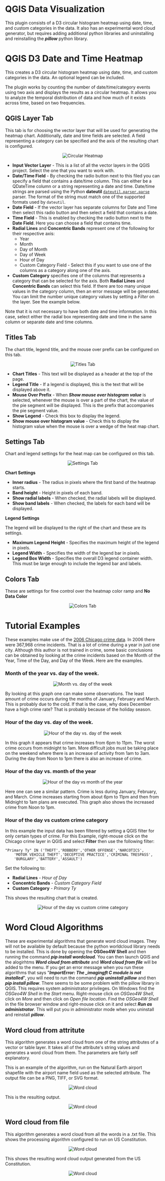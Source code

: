 # QGIS Data Visualization
This plugin consists of a D3 circular histogram heatmap using date, time, and custom categories in the data. It also has an experimental word cloud generator, but requires adding additional python libraries and uninstalling and reinstalling the ***pillow*** python library.

# QGIS D3 Date and Time Heatmap
This creates a D3 circular histogram heatmap using date, time, and custom categories in the data. An optional legend can be included. 

The plugin works by counting the number of date/time/category events using two axis and displays the results as a circular heatmap. It allows you to analyze the temporal distribution of data and how much of it exists across time, based on two frequencies.

## QGIS Layer Tab
This tab is for choosing the vector layer that will be used for generating the heatmap chart. Additionally, date and time fields are selected. A field representing a category can be specified and the axis of the resulting chart is configured.

<div style="text-align:center"><img src="help/d3datavis.jpg" alt="Circular Heatmap"></div>

* **Input Vector Layer** - This is a list of all the vector layers in the QGIS project. Select the one that you want to work with.
* **Date/Time Field** - By checking the radio button next to this filed you can specify a field that contains a date/time column. This can either be a QDateTime column or a string representing a date and time. Date/time strings are parsed using the Python **dateutil** [<code>dateutil.parser.parse</code>](http://dateutil.readthedocs.io/en/stable/parser.html) parser. The format of the string must match one of the supported formats used by <code>dateutil</code>.
* **Date Field** - If the vector layer has separate columns for Date and Time then select this radio button and then select a field that contains a date.
* **Time Field** - This is enabled by checking the radio button next to the **Date Field**. Here you can choose a field that contains time.
* **Radial Lines** and **Concentric Bands** represent one of the following for their respective axis:
    * Year
    * Month
    * Day of Month
    * Day of Week
    * Hour of Day
    * Custom Category Field - Select this if you want to use one of the columns as a category along one of the axis. 
* **Custom Category** specifies one of the columns that represents a category that can be selected for the axis. Both **Radial Lines** and **Concentric Bands** can select this field. If there are too many unique values in the category column, then an error message will be generated. You can limit the number unique category values by setting a *Filter* on the layer. See the example below.

Note that it is not necessary to have both date and time information. In this case, select either the radial box representing date and time in the same column or separate date and time columns.

## Titles Tab
The chart title, legend title, and the mouse over prefix can be configured on this tab.

<div style="text-align:center"><img src="help/titles.jpg" alt="Titles Tab"></div>

* **Chart Titles** - This text will be displayed as a header at the top of the page.
* **Legend Title** - If a legend is displayed, this is the text that will be displayed above it.
* **Mouse Over Prefix** - When ***Show mouse over histogram value*** is selected, whenever the mouse is over a part of the chart, the value of the pie segment will be displayed. This is the prefix that accompanies the pie segment value.
* **Show Legend** - Check this box to display the legend.
* **Show mouse over histogram value** - Check this to display the histogram value when the mouse is over a wedge of the heat map chart.

## Settings Tab
Chart and legend settings for the heat map can be configured on this tab.

<div style="text-align:center"><img src="help/settings.jpg" alt="Settings Tab"></div>

**Chart Settings**

* **Inner radius** - The radius in pixels where the first band of the heatmap starts.
* **Band height** - Height in pixels of each band.
* **Show radial labels** - When checked, the radial labels will be displayed.
* **Show band labels** - When checked, the labels for each band will be displayed.

**Legend Settings**

The legend will be displayed to the right of the chart and these are its settings.

* **Maximum Legend Height** - Specifies the maximum height of the legend in pixels.
* **Legend Width** - Specifies the width of the legend bar in pixels.
* **Legend Box Width** - Specifies the overall D3 legend container width. This must be large enough to include the legend bar and labels.

## Colors Tab
These are settings for fine control over the heatmap color ramp and **No Data Color**

<div style="text-align:center"><img src="help/colormap.jpg" alt="Colors Tab"></div>

# Tutorial Examples
These examples make use of the [2006 Chicago crime data](https://data.cityofchicago.org/Public-Safety/Crimes-2001-to-present/ijzp-q8t2). In 2006 there were 367,968 crime incidents. That is a lot of crime during a year in just one city. Although this author is not trained in crime, some basic conclusions can be obtained by looking at the crime incidents based on the Month of the Year, Time of the Day, and Day of the Week. Here are the examples.

### Month of the year vs. day of the week.

<div style="text-align:center"><img src="help/month-dow.jpg" alt="Month vs. day of the week"></div>

By looking at this graph one can make some observations. The least amount of crime occurs during the months of January, February and March. This is probably due to the cold. If that is the case, why does December have a high crime rate? That is probably because of the holiday season. 

### Hour of the day vs. day of the week.

<div style="text-align:center"><img src="help/hour-dow.jpg" alt="Hour of the day vs. day of the week"></div>

In this graph it appears that crime increases from 6pm to 11pm. The worst crime occurs from midnight to 1am. More difficult jobs must be taking place on the weekend where there is an increase of activity from 1am to 3am. During the day from Noon to 1pm there is also an increase of crime.

### Hour of the day vs. month of the year

<div style="text-align:center"><img src="help/hour-month.jpg" alt="Hour of the day vs month of the year"></div>

Here one can see a similar pattern. Crime is less during January, February, and March. Crime increases starting from about 6pm to 11pm and then from Midnight to 1am plans are executed. This graph also shows the increased crime from Noon to 1pm.

### Hour of the day vs custom crime category
In this example the input data has been filtered by setting a QGIS filter for only certain types of crime. For this Example, right-mouse click on the Chicago crime layer in QGIS and select **Filter** then use the following filter:


    "Primary Ty" IN ('THEFT','ROBBERY','OTHER OFFENSE','NARCOTICS',
        'MOTOR VEHICLE THEFT','DECEPTIVE PRACTICE','CRIMINAL TRESPASS',
        'BURGLARY','BATTERY','ASSAULT')


Set the following to:

* **Radial Lines** - *Hour of Day*
* **Concentric Bands** - *Custom Category Field*
* **Custom Category** - *Primary Ty*

This shows the resulting chart that is created.

<div style="text-align:center"><img src="help/category.jpg" alt="Hour of the day vs custom crime category"></div>

# Word Cloud Algorithms
These are experimental algorithms that generate word cloud images. They will not be available by default because the python worldcloud library needs to be installed. This is done by opening the **OSGeo4W Shell** and then running the command ***pip install wordcloud***. You can then launch QGIS and the alogirhtms ***Word cloud from attribute*** and ***Word cloud from file*** will be added to the menu. If you get an error message when you run these algorithms that says "***ImportError: The _imagingft C module is not installed***", you will need to run the command ***pip uninstall pillow*** and then ***pip install pillow***. There seems to be some problem with the pillow library in QGIS. This requires system administrator privileges. On Windows find the *OSGeo4W Shell* in the *Start* menu. Right-mouse click on *OSGeo4W Shell*, click on *More* and then click on *Open file location*. Find the *OSGeo4W Shell* in the file browser window and right-mouse click on it and select ***Run as administrator***. This will put you in administrator mode when you uninstall and reinstall ***pillow***.

## Word cloud from attritute
This algorithm generates a word cloud from one of the string attributes of a vector or table layer. It takes all of the attribute's string values and generates a word cloud from them. The parameters are fairly self explanatory.

This is an example of the algorithm, run on the Natural Earth airport shapefile with the airport name field used as the selected attribute. The output file can be a PNG, TIFF, or SVG format.

<div style="text-align:center"><img src="help/wc_algorithm.jpg" alt="Word cloud"></div>

This is the resulting output.

<div style="text-align:center"><img src="help/wc_results.png" alt="Word cloud"></div>

## Word cloud from file
This algorithm generates a word cloud from all the words in a .txt file. This shows the processing algorithm configured to run on US Constitution.

<div style="text-align:center"><img src="help/wc_file_algorithm.jpg" alt="Word cloud"></div>

This shows the resulting word cloud output generated from the US Constitution.

<div style="text-align:center"><img src="help/wc_file.png" alt="Word cloud"></div>

